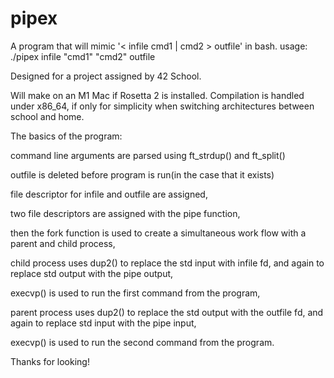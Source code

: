 # pipex
A program that will mimic '< infile cmd1 | cmd2 > outfile' in bash.
usage: ./pipex infile "cmd1" "cmd2" outfile

Designed for a project assigned by 42 School.

Will make on an M1 Mac if Rosetta 2 is installed. Compilation is handled under x86_64, if only for simplicity when switching architectures
between school and home.

The basics of the program:

command line arguments are parsed using ft_strdup() and ft_split()

outfile is deleted before program is run(in the case that it exists)

file descriptor for infile and outfile are assigned,

two file descriptors are assigned with the pipe function,

then the fork function is used to create a simultaneous work flow with a parent and child process,

child process uses dup2() to replace the std input with infile fd, and again to replace std output with the pipe output,

execvp() is used to run the first command from the program,

parent process uses dup2() to replace the std output with the outfile fd, and again to replace std input with the pipe input,

execvp() is used to run the second command from the program.

Thanks for looking!
